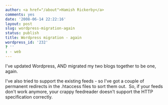 ```yaml
---
author: <a href="/about">Hamish Rickerby</a>
comments: yes
date: '2008-06-14 22:22:16'
layout: post
slug: wordpress-migration-again
status: publish
title: Wordpress migration - again
wordpress_id: '232'
? ''
: - web
---
```


I've updated Wordpress, AND migrated my two blogs together to be one, again.

I've also tried to support the existing feeds - so I've got a couple of permanent redirects in the .htaccess files to sort them out.  So, if your feeds don't work anymore, your crappy feedreader doesn't support the HTTP specification correctly.